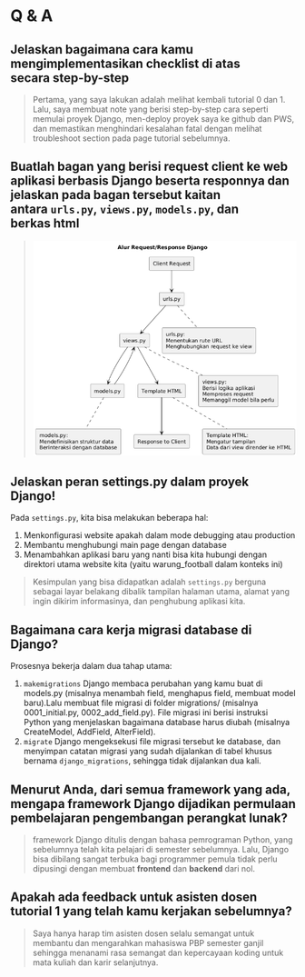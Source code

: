 # Q & A

## **Jelaskan bagaimana cara kamu mengimplementasikan checklist di atas secara step-by-step** 
> Pertama, yang saya lakukan adalah melihat kembali tutorial 0 dan 1. Lalu, saya membuat note yang berisi step-by-step cara seperti memulai proyek Django, men-deploy proyek saya ke github dan PWS, dan memastikan menghindari kesalahan fatal dengan melihat troubleshoot section pada page tutorial sebelumnya.

## **Buatlah bagan yang berisi request client ke web aplikasi berbasis Django beserta responnya dan jelaskan pada bagan tersebut kaitan antara `urls.py`, `views.py`, `models.py`, dan berkas html**
> ![Proses request client](bagan.png)

## **Jelaskan peran settings.py dalam proyek Django!**
Pada `settings.py`, kita bisa melakukan beberapa hal:
1. Menkonfigurasi website apakah dalam mode debugging atau production
2. Membantu menghubungi main page dengan database
3. Menambahkan aplikasi baru yang nanti bisa kita hubungi dengan direktori utama website kita (yaitu warung_football dalam konteks ini)
> Kesimpulan yang bisa didapatkan adalah `settings.py` berguna sebagai layar belakang dibalik tampilan halaman utama, alamat yang ingin dikirim informasinya, dan penghubung aplikasi kita.
## **Bagaimana cara kerja migrasi database di Django?**
Prosesnya bekerja dalam dua tahap utama:
1. `makemigrations`
Django membaca perubahan yang kamu buat di models.py (misalnya menambah field, menghapus field, membuat model baru).Lalu membuat file migrasi di folder migrations/ (misalnya 0001_initial.py, 0002_add_field.py). File migrasi ini berisi instruksi Python yang menjelaskan bagaimana database harus diubah (misalnya CreateModel, AddField, AlterField).
2. `migrate`
Django mengeksekusi file migrasi tersebut ke database, dan menyimpan catatan migrasi yang sudah dijalankan di tabel khusus bernama `django_migrations`, sehingga tidak dijalankan dua kali.

## **Menurut Anda, dari semua framework yang ada, mengapa framework Django dijadikan permulaan pembelajaran pengembangan perangkat lunak?**
> framework Django ditulis dengan bahasa pemrograman Python, yang sebelumnya telah kita pelajari di semester sebelumnya. Lalu, Django bisa dibilang sangat terbuka bagi programmer pemula tidak perlu dipusingi dengan membuat __frontend__ dan __backend__ dari nol.

## **Apakah ada feedback untuk asisten dosen tutorial 1 yang telah kamu kerjakan sebelumnya?**
> Saya hanya harap tim asisten dosen selalu semangat untuk membantu dan mengarahkan mahasiswa PBP semester ganjil sehingga menanami rasa semangat dan kepercayaan koding untuk mata kuliah dan karir selanjutnya.